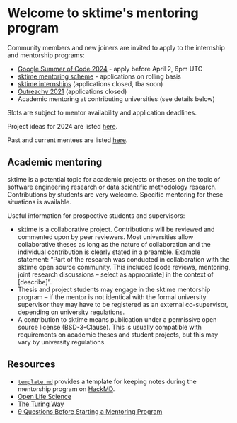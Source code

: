 # Welcome to sktime's mentoring program

Community members and new joiners are invited to apply to the internship and mentorship programs: 
- [Google Summer of Code 2024](https://github.com/sktime/mentoring/blob/main/internships/gsoc2024.md) - apply before April 2, 6pm UTC
- [sktime mentoring scheme](https://www.sktime.net/en/latest/get_involved/mentoring.html) - applications on rolling basis
- [sktime internships](https://github.com/sktime/mentoring/blob/main/internships/sktime2023.md) (applications closed, tba soon)
- [Outreachy 2021](https://github.com/sktime/mentoring/blob/main/internships/outreachy.md) (applications closed)
- Academic mentoring at contributing universities (see details below)

Slots are subject to mentor availability and application deadlines.

Project ideas for 2024 are listed [here](https://github.com/sktime/mentoring/blob/main/internships/projects_2024.md).

Past and current mentees are listed [here](https://github.com/sktime/mentoring/issues?q=label%3Amentoring+).

## Academic mentoring
sktime is a potential topic for academic projects or theses on the topic of software engineering research or data scientific methodology research. 
Contributions by students are very welcome. 
Specific mentoring for these situations is available.

Useful information for prospective students and supervisors:
- sktime is a collaborative project. Contributions will be reviewed and commented upon by peer reviewers. Most universities allow collaborative theses as long as the nature of collaboration and the individual contribution is clearly stated in a preamble. Example statement: “Part of the research was conducted in collaboration with the sktime open source community. This included [code reviews, mentoring, joint research discussions – select as appropriate] in the context of [describe]”.
- Thesis and project students may engage in the sktime mentorship program – if the mentor is not identical with the formal university supervisor they may have to be registered as an external co-supervisor, depending on university regulations.
- A contribution to sktime means publication under a permissive open source license (BSD-3-Clause). This is usually compatible with requirements on academic theses and student projects, but this may vary by university regulations.

## Resources
* [`template.md`](https://github.com/sktime/mentorship-programme/blob/master/template.md) provides a template for keeping notes during the mentorship program on [HackMD](https://hackmd.io).
* [Open Life Science](https://openlifesci.org)
* [The Turing Way](https://the-turing-way.netlify.app/welcome)
* [9 Questions Before Starting a Mentoring Program](http://www.mentoringstandard.com/9-questions-before-starting-a-mentoring-program/)
